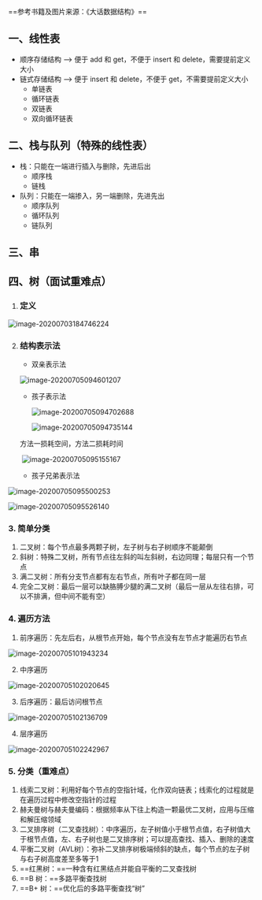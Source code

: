 ==参考书籍及图片来源：《大话数据结构》==

## 一、线性表

+ 顺序存储结构  -->  便于 add 和 get，不便于 insert 和 delete，需要提前定义大小
+ 链式存储结构  --> 便于 insert 和 delete，不便于 get，不需要提前定义大小
  + 单链表
  + 循环链表
  + 双链表
  + 双向循环链表



## 二、栈与队列（特殊的线性表）

+ 栈：只能在一端进行插入与删除，先进后出
  + 顺序栈
  + 链栈
+ 队列：只能在一端掺入，另一端删除，先进先出
  + 顺序队列
  + 循环队列
  + 链队列



## 三、串



## 四、树（面试重难点）

1. ### 定义

![image-20200703184746224](https://pictures.huazai.fun/uPic/image-20200703184746224.png)



2. ### 结构表示法

   + 双亲表示法

   ![image-20200705094601207](https://pictures.huazai.fun/uPic/image-20200705094601207.png)

   + 孩子表示法

     ![image-20200705094702688](https://pictures.huazai.fun/uPic/image-20200705094702688.png)

     ![image-20200705094735144](https://pictures.huazai.fun/uPic/image-20200705094735144.png)

   方法一损耗空间，方法二损耗时间

   ​	![image-20200705095155167](https://pictures.huazai.fun/uPic/image-20200705095155167.png)

   + 孩子兄弟表示法

![image-20200705095500253](https://pictures.huazai.fun/uPic/image-20200705095500253.png)

![image-20200705095526140](https://pictures.huazai.fun/uPic/image-20200705095526140.png)



### 3. 简单分类

1. 二叉树：每个节点最多两颗子树，左子树与右子树顺序不能颠倒
2. 斜树：特殊二叉树，所有节点往左斜的叫左斜树，右边同理；每层只有一个节点
3. 满二叉树：所有分支节点都有左右节点，所有叶子都在同一层
4. 完全二叉树：最后一层可以缺胳膊少腿的满二叉树（最后一层从左往右排，可以不排满，但中间不能有空）



### 4. 遍历方法

1. 前序遍历：先左后右，从根节点开始，每个节点没有左节点才能遍历右节点

![image-20200705101943234](https://pictures.huazai.fun/uPic/image-20200705101943234.png)



2. 中序遍历

![image-20200705102020645](https://pictures.huazai.fun/uPic/image-20200705102020645.png)



3. 后序遍历：最后访问根节点

![image-20200705102136709](https://pictures.huazai.fun/uPic/image-20200705102136709.png)



4. 层序遍历

![image-20200705102242967](https://pictures.huazai.fun/uPic/image-20200705102242967.png)



### 5. 分类（重难点）

1. 线索二叉树：利用好每个节点的空指针域，化作双向链表；线索化的过程就是在遍历过程中修改空指针的过程
2. 赫夫曼树与赫夫曼编码：根据频率从下往上构造一颗最优二叉树，应用与压缩和解压缩领域
3. 二叉排序树（二叉查找树）：中序遍历，左子树值小于根节点值，右子树值大于根节点值，左、右子树也是二叉排序树；可以提高查找、插入、删除的速度
4. 平衡二叉树（AVL树）：弥补二叉排序树极端倾斜的缺点，每个节点的左子树与右子树高度差至多等于1
5. ==红黑树：==一种含有红黑结点并能自平衡的二叉查找树
6. ==B 树：==多路平衡查找树
7. ==B+ 树：==优化后的多路平衡查找“树”